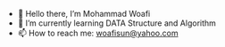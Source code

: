 - 👋 Hello there, I’m Mohammad Woafi
- 🌱 I’m currently learning DATA Structure and Algorithm 
- 📫 How to reach me: woafisun@yahoo.com


<!---
woafi/woafi is a ✨ special ✨ repository because its `README.md` (this file) appears on your GitHub profile.
You can click the Preview link to take a look at your changes.
--->
